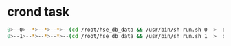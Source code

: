 

# crond task 

```bash
0>--0>--*>--*>--*>--(cd /root/hse_db_data && /usr/bin/sh run.sh 0  >  db0.log 2>&1 )
0>--1>--*>--*>--*>--(cd /root/hse_db_data && /usr/bin/sh run.sh 1  >  db1.log 2>&1 )
```


